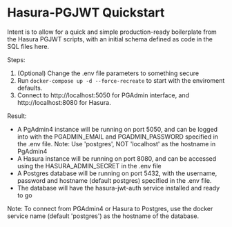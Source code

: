 # Hasura-PGJWT Quickstart

Intent is to allow for a quick and simple production-ready boilerplate from the Hasura PGJWT scripts, with an initial schema defined as code in the SQL files here.

Steps: 

1. (Optional) Change the .env file parameters to something secure
2. Run `docker-compose up -d --force-recreate` to start with the enviroment defaults. 
3. Connect to http://localhost:5050 for PGAdmin interface, and http://localhost:8080 for Hasura.

Result:

* A PgAdmin4 instance will be running on port 5050, and can be logged into with the PGADMIN_EMAIL and PGADMIN_PASSWORD specified in the .env file. Note: Use 'postgres', NOT 'localhost' as the hostname in PgAdmin4
* A Hasura instance will be running on port 8080, and can be accessed using the HASURA_ADMIN_SECRET in the .env file
* A Postgres database will be running on port 5432, with the username, password and hostname (default postgres) specified in the .env file.
* The database will have the hasura-jwt-auth service installed and ready to go


Note: To connect from PGAdmin4 or Hasura to Postgres, use the docker service name (default 'postgres') as the hostname of the database.

